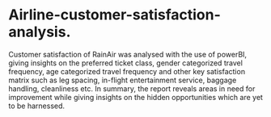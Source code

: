 # Airline-customer-satisfaction-analysis.
Customer satisfaction of RainAir was analysed with the use of powerBI, giving insights on the preferred ticket class, gender categorized travel frequency, age categorized travel frequency and other key  satisfaction matrix such as leg spacing, in-flight entertainment service, baggage handling, cleanliness etc. 
In summary, the report reveals areas in need for improvement while giving insights on the hidden opportunities which are yet to be harnessed.
